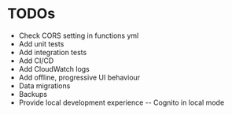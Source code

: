 # TODOs

- Check CORS setting in functions yml
- Add unit tests
- Add integration tests
- Add CI/CD
- Add CloudWatch logs
- Add offline, progressive UI behaviour
- Data migrations
- Backups
- Provide local development experience
  -- Cognito in local mode
